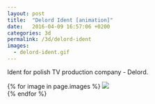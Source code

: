 ```yaml
---
layout: post
title:  "Delord Ident [animation]"
date:   2016-04-09 16:57:06 +0200
categories: 3d
permalink: /3d/delord-ident
images:
  - delord-ident.gif
---
```

Ident for polish TV production company - Delord.
<br />

{% for image in page.images %}
  <img rel="nofollow" class="image-full" src="/assets/3d/delord-ident/{{ image }}"/>
  <br />
{% endfor %}
